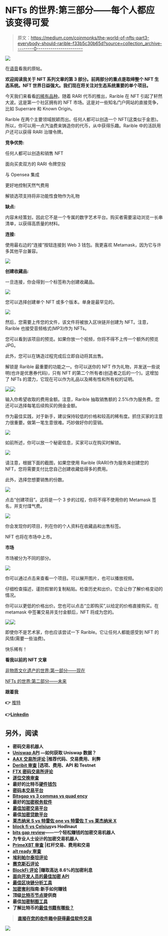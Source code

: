 # NFTs 的世界:第三部分——每个人都应该变得可爱

> 原文：<https://medium.com/coinmonks/the-world-of-nfts-part3-everybody-should-rarible-f33b5c30b65d?source=collection_archive---------0----------------------->

![](img/09696d967dcda68540484e4e8698c434.png)

在[语音](https://www.voice.com/post/@tulip/the-world-of-nfts-part3-everybody-should-rarible-1607286290-1)看我的原帖。

**欢迎阅读我关于 NFT 系列文章的第 3 部分。前两部分的重点是取缔整个 NFT 生态系统。NFT 世界日益强大。我们现在将关注对生态系统重要的单个项目。**

今天我们来看看[的稀有品种](https://rarible.com/)。随着 RARI 代币的推出，Rarible 在 NFT 引起了轩然大波。这是第一个社区拥有的 NFT 市场。这是对一些知名门户网站的直接竞争，比如 Superrare 和 Known Origin。

Rarible 在两个主要领域脱颖而出。任何人都可以创造一个 NFT(这类似于金恩)。所以，你可以用一点汽油费来铸造你的代币，从中获得乐趣。Rarible 中的活跃用户还可以获得 RARI 治理令牌。

**竞争优势:**

任何人都可以创造和销售 NFT

面向买卖双方的 RARI 令牌空投

与 Opensea 集成

更好地控制天然气费用

解锁选项支持将非功能性食物作为礼物

**缺点:**

内容未经策划，因此它不是一个专属的数字艺术平台。购买者需要滚动浏览一长串清单，以获得高质量的材料。

**连接:**

使用最右边的“连接”按钮连接到 Web 3 钱包。我更喜欢 Metamask，因为它与许多其他平台兼容。

![](img/57f215df2f5a22542bdf454ab96af5d6.png)

**创建收藏品:**

一旦连接，你会得到一个标签称为创建收藏品。

![](img/7db01ff760032815c93e65424c131c5f.png)

您可以选择创建单个 NFT 或多个版本。单身是最罕见的。

![](img/fb97d891d42db6392a091f2246e968d8.png)

然后，您需要上传您的文件，该文件将被放入区块链并创建为 NFT。注意，Rarible 也接受音频格式(MP3)作为 NFTs。

您可以看到该项目的预览。如果你放一个视频，你将不得不上传一个额外的预览 JPG。

此外，您可以在铸造过程完成后立即自动将其出售。

解锁是 Rarible 最重要的功能之一。你可以送你的 NFT 作为礼物，并发送一些说明(也许是优惠券代码)，只有 NFT 的第二个所有者(创造者之后的一个)。这增加了 NFTs 的潜力，它现在可以作为礼品以及稀有性和所有权的证明。

![](img/bfab91a0abe0284ce5bfd15b63b4cb78.png)![](img/4fdf6e5decf62afbf5f45ec12532411b.png)

输入你希望收取的费用金额。注意，Rarible 抽取销售额的 2.5%作为服务费。您还可以选择每笔后续购买的佣金金额。

作为最佳实践，对于新手，建议保持较低的价格和较高的稀有度。抓住买家的注意力很重要。做第一笔生意很难。巧妙做好你的营销。

![](img/7dc4c95b84cea2b6efc3a84b3916446a.png)

如前所述，你可以放一个秘密信息，买家可以在购买时解锁。

![](img/2f9a562bb3ed2db7baac4e19ab4e5135.png)

请注意，根据下面的截图，如果您使用 Rarible (RARI)作为服务来创建您的 NFT，您将需要支付比您自己创建收藏低得多的费用。

此外，选择您想要销售的份数。

![](img/64f2b2863b45df337cc0503288a6aaa3.png)

点击“创建项目”。这将是一个 3 步的过程，你将不得不使用你的 Metamask 签名，并支付煤气费。

![](img/8f095634eb3172abf1fd0a3496a4efab.png)

你会发现你的项目，列在你的个人资料在收藏品和出售标签。

NFT 也将在市场中上市。

**市场**

市场被分为不同的部分。

![](img/851061a86875f0a78e5d40c60f82bb93.png)

你可以通过点击来查看一个项目。可以展开图片，也可以播放视频。

仔细检查描述，谨防假冒的复制粘贴。检查历史和出价。它会让你了解价格变动的情况。

你可以以更低的价格出价。您也可以点击“立即购买”,以给定的价格直接购买。在 metamask 中签署交易并支付金额后，NFT 将成为您的。

![](img/38e6626afff4a0b7b0d2d8cf561f9936.png)![](img/1ca7c9e8735e15fcc7afbcf87956d0e4.png)

即使你不是艺术家，你也应该尝试一下 Rarible。它让任何人都能感受到 NFT 的风情(需要一些油费)。

快乐稀有！

**看我以前的 NFT 文章**

[非物质文化遗产的世界:第一部分——现在](/coinmonks/the-world-of-nfts-part-1-the-present-8a2de175c2e9)

[NFTs 的世界:第二部分——未来](/coinmonks/the-world-of-nfts-part-2-the-future-eb0f9c965f55)

**跟着我**

**👉** [推特](https://twitter.com/rumadas123)

**👉**[**Linkedin**](https://www.linkedin.com/in/ruma-das-a1439320/)

## **另外，阅读**

*   **密码交易机器人**
*   **[Uniswap API](https://bitquery.io/blog/uniswap-pool-api) —如何获取 Uniswap 数据？**
*   **[AAX 交易所评论](/coinmonks/aax-exchange-review-2021-67c5ea09330c) |推荐代码、交易费用、利弊**
*   **[Deribit 审查](/coinmonks/deribit-review-options-fees-apis-and-testnet-2ca16c4bbdb2) |选项、费用、API 和 Testnet**
*   **[FTX 密码交易所评论](/coinmonks/ftx-crypto-exchange-review-53664ac1198f)**
*   **[逐位交换审查](/coinmonks/bybit-exchange-review-dbd570019b71)**
*   **最好的比特币[硬件钱包](/coinmonks/the-best-cryptocurrency-hardware-wallets-of-2020-e28b1c124069?source=friends_link&sk=324dd9ff8556ab578d71e7ad7658ad7c)**
*   **[密码本交易平台](/coinmonks/top-10-crypto-copy-trading-platforms-for-beginners-d0c37c7d698c)**
*   **[Bitsgap vs 3 commas vs quad ency](https://blog.coincodecap.com/bitsgap-3commas-quadency)**
*   **最好的[加密税务软件](/coinmonks/best-crypto-tax-tool-for-my-money-72d4b430816b)**
*   **[最佳加密交易平台](/coinmonks/the-best-crypto-trading-platforms-in-2020-the-definitive-guide-updated-c72f8b874555)**
*   **最佳[加密贷款平台](/coinmonks/top-5-crypto-lending-platforms-in-2020-that-you-need-to-know-a1b675cec3fa)**
*   **[莱杰纳米 S vs 特雷佐 one vs 特雷佐 T vs 莱杰纳米 X](https://blog.coincodecap.com/ledger-nano-s-vs-trezor-one-ledger-nano-x-trezor-t)**
*   **[block fi vs Celsius](/coinmonks/blockfi-vs-celsius-vs-hodlnaut-8a1cc8c26630)vs Hodlnaut**
*   **[bits gap review](/coinmonks/bitsgap-review-a-crypto-trading-bot-that-makes-easy-money-a5d88a336df2)——一个轻松赚钱的加密交易机器人**
*   **为专业人士设计的加密交易机器人**
*   **[PrimeXBT 审查](/coinmonks/primexbt-review-88e0815be858) |杠杆交易、费用和交易**
*   **[alt ready 审查](https://blog.coincodecap.com/altrady-reivew)**
*   **[埃利帕尔泰坦评论](/coinmonks/ellipal-titan-review-85e9071dd029)**
*   **[赛克斯石评论](https://blog.coincodecap.com/secux-stone-hardware-wallet-review)**
*   **[BlockFi 评论](/coinmonks/blockfi-review-53096053c097) |赚取高达 8.6%的加密利息**
*   **[面向开发人员的最佳加密 API](/coinmonks/best-crypto-apis-for-developers-5efe3a597a9f)**
*   **[最佳区块链分析工具](https://bitquery.io/blog/best-blockchain-analysis-tools-and-software)**
*   **[加密套利](/coinmonks/crypto-arbitrage-guide-how-to-make-money-as-a-beginner-62bfe5c868f6)指南:新手如何赚钱**
*   **顶级[比特币节点](https://blog.coincodecap.com/bitcoin-node-solutions)提供商**
*   **最佳[加密制图工具](/coinmonks/what-are-the-best-charting-platforms-for-cryptocurrency-trading-85aade584d80)**
*   **了解比特币的[最佳书籍有哪些？](/coinmonks/what-are-the-best-books-to-learn-bitcoin-409aeb9aff4b)**

> **[直接在您的收件箱中获得最佳软件交易](/coinmonks/newsletters/coinmonks)**

**[![](img/160ce73bd06d46c2250251e7d5969f9d.png)](https://medium.com/coinmonks/newsletters/coinmonks)**